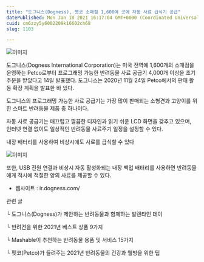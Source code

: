 ```yaml
---
title: "도그니스(Dogness), 펫코 소매점 1,600여 곳에 자동 사료 급식기 공급"
datePublished: Mon Jan 18 2021 16:17:04 GMT+0000 (Coordinated Universal Time)
cuid: cm6zzy5y6002209k16602ch68
slug: 1103

---
```



![이미지](https://cdn.hashnode.com/res/hashnode/image/upload/v1739248998070/1307c6f0-cd60-4a59-8f94-195c49232786.jpeg)

도그니스(Dogness International Corporation)는 미국 전역에 1,600개의 소매점을 운영하는 Petco로부터 프로그래밍 가능한 반려동물 사료 공급기 4,000개 이상을 초기 주문을 받았다고 14일 발표했다. 도그니스는 2020년 11월 24일 Petco에서의 판매 활동 확장 계획을 발표한 바 있다.

도그니스의 프로그래밍 가능한 사료 공급기는 가장 많이 판매되는 소형견과 고양이를 위한 스마트 반려동물 제품 중 하나이다.

자동 사료 공급기는 매끄럽고 깔끔한 디자인과 읽기 쉬운 LCD 화면을 갖추고 있으며, 인터넷 연결 없이도 일상적인 반려동물 사료주기 일정을 설정할 수 있다.

내장 배터리를 사용하여 비상시에도 사료를 급식할 수 있다

![이미지](https://cdn.hashnode.com/res/hashnode/image/upload/v1739248999558/10cbed30-24c3-4ae9-8729-40dae91bebff.jpeg)

또한, USB 전원 연결과 비상시 자동 활성화되는 내장 백업 배터리를 사용하면 반려동물에게 적시에 적절한 양의 사료를 제공할 수 있다.

- 웹사이트 : ir.dogness.com/

관련 글

└ 도그니스(Dogness)가 제안하는 반려동물과 함께하는 발렌타인 데이

└ 반려견을 위한 2021년 베스트 상품 9가지

└ Mashable이 추천하는 반려동물 용품 및 서비스 15가지

└ 펫코(Petco)가 들려주는 2021년 반려동물의 건강과 웰빙을 위한 팁